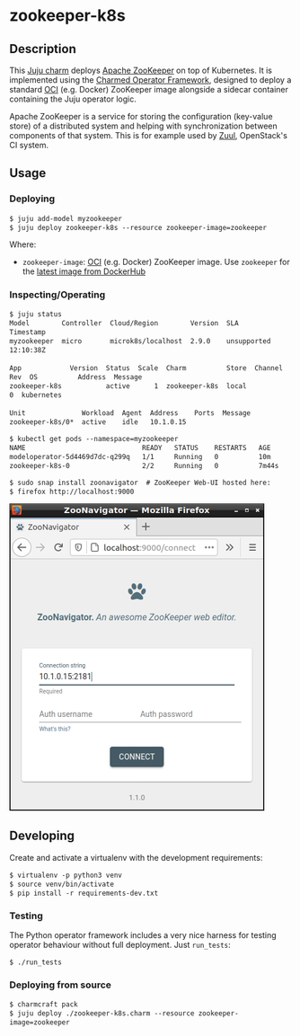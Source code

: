 # zookeeper-k8s

## Description

This [Juju charm](https://juju.is/docs) deploys
[Apache ZooKeeper](https://zookeeper.apache.org/) on top of Kubernetes. It is
implemented using the [Charmed Operator Framework](https://juju.is/docs/sdk),
designed to deploy a standard [OCI](https://opencontainers.org/) (e.g. Docker)
ZooKeeper image alongside a sidecar container containing the Juju operator
logic.

Apache ZooKeeper is a service for storing the configuration (key-value store) of
a distributed system and helping with synchronization between components of that
system. This is for example used by [Zuul](https://zuul-ci.org/docs/zuul/),
OpenStack's CI system.

## Usage

### Deploying

```
$ juju add-model myzookeeper
$ juju deploy zookeeper-k8s --resource zookeeper-image=zookeeper
```

Where:

* `zookeeper-image`: [OCI](https://opencontainers.org/) (e.g. Docker) ZooKeeper
  image. Use `zookeeper` for the
  [latest image from DockerHub](https://hub.docker.com/_/zookeeper)

### Inspecting/Operating

```
$ juju status
Model        Controller  Cloud/Region        Version  SLA          Timestamp
myzookeeper  micro       microk8s/localhost  2.9.0    unsupported  12:10:38Z

App            Version  Status  Scale  Charm          Store  Channel  Rev  OS          Address  Message
zookeeper-k8s           active      1  zookeeper-k8s  local             0  kubernetes

Unit              Workload  Agent  Address    Ports  Message
zookeeper-k8s/0*  active    idle   10.1.0.15
```

```
$ kubectl get pods --namespace=myzookeeper
NAME                             READY   STATUS    RESTARTS   AGE
modeloperator-5d4469d7dc-q299q   1/1     Running   0          10m
zookeeper-k8s-0                  2/2     Running   0          7m44s
```

```
$ sudo snap install zoonavigator  # ZooKeeper Web-UI hosted here:
$ firefox http://localhost:9000
```

![ZooNavigator](docs/zoonavigator.png)

## Developing

Create and activate a virtualenv with the development requirements:

```
$ virtualenv -p python3 venv
$ source venv/bin/activate
$ pip install -r requirements-dev.txt
```

### Testing

The Python operator framework includes a very nice harness for testing
operator behaviour without full deployment. Just `run_tests`:

```
$ ./run_tests
```

### Deploying from source

```
$ charmcraft pack
$ juju deploy ./zookeeper-k8s.charm --resource zookeeper-image=zookeeper
```
